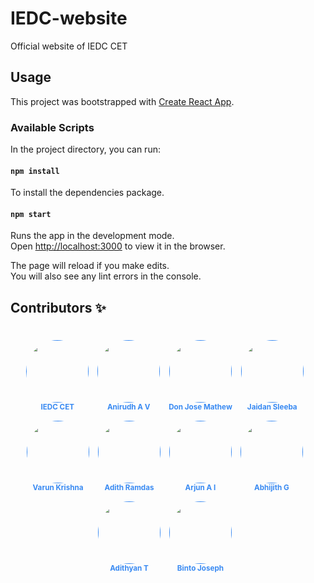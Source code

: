 # IEDC-website

Official website of IEDC CET

## Usage

This project was bootstrapped with [Create React App](https://github.com/facebook/create-react-app).

### Available Scripts

In the project directory, you can run:

#### `npm install`

To install the dependencies package.

#### `npm start`

Runs the app in the development mode.<br>
Open [http://localhost:3000](http://localhost:3000) to view it in the browser.

The page will reload if you make edits.<br>
You will also see any lint errors in the console.

## Contributors ✨

<br>

<div align="center" id="identifier" class="contributions" >
<div style="display: inline-block; margin: 0 10px 10px 0; text-align: center;">
    <a href="" target="_blank" style="display: block; margin-top: 5px; font-size: 14px; color: #398af2; text-decoration: none;">
        <img src="https://avatars1.githubusercontent.com/u/43892590?s=460&v=4" width="100px;" alt="" style="border-radius: 50%; width: 100px; height: 100px;"/><br />
        <sub><b>IEDC CET</b></sub>
    </a>
</div>
<div style="display: inline-block; margin: 0 10px 10px 0; text-align: center;">
    <a href="" target="_blank" style="display: block; margin-top: 5px; font-size: 14px; color: #398af2; text-decoration: none;">
        <img src="https://avatars1.githubusercontent.com/u/43892590?s=460&v=4" width="100px;" alt="" style="border-radius: 50%; width: 100px; height: 100px;"/><br />
        <sub><b>Anirudh A V</b></sub>
    </a>
</div>
<div style="display: inline-block; margin: 0 10px 10px 0; text-align: center;">
    <a href="" target="_blank" style="display: block; margin-top: 5px; font-size: 14px; color: #398af2; text-decoration: none;">
        <img src="https://avatars1.githubusercontent.com/u/43892590?s=460&v=4" width="100px;" alt="" style="border-radius: 50%; width: 100px; height: 100px;"/><br />
        <sub><b>Don Jose Mathew</b></sub>
    </a>
</div>
<div style="display: inline-block; margin: 0 10px 10px 0; text-align: center;">
    <a href="" target="_blank" style="display: block; margin-top: 5px; font-size: 14px; color: #398af2; text-decoration: none;">
        <img src="https://avatars1.githubusercontent.com/u/43892590?s=460&v=4" width="100px;" alt="" style="border-radius: 50%; width: 100px; height: 100px;"/><br />
        <sub><b>Jaidan Sleeba</b></sub>
    </a>
</div>
<div style="display: inline-block; margin: 0 10px 10px 0; text-align: center;">
    <a href="" target="_blank" style="display: block; margin-top: 5px; font-size: 14px; color: #398af2; text-decoration: none;">
        <img src="https://avatars1.githubusercontent.com/u/43892590?s=460&v=4" width="100px;" alt="" style="border-radius: 50%; width: 100px; height: 100px;"/><br />
        <sub><b>Varun Krishna</b></sub>
    </a>
</div>
<div style="display: inline-block; margin: 0 10px 10px 0; text-align: center;">
    <a href="" target="_blank" style="display: block; margin-top: 5px; font-size: 14px; color: #398af2; text-decoration: none;">
        <img src="https://avatars1.githubusercontent.com/u/43892590?s=460&v=4" width="100px;" alt="" style="border-radius: 50%; width: 100px; height: 100px;"/><br />
        <sub><b>Adith Ramdas</b></sub>
    </a>
</div>
<div style="display: inline-block; margin: 0 10px 10px 0; text-align: center;">
    <a href="" target="_blank" style="display: block; margin-top: 5px; font-size: 14px; color: #398af2; text-decoration: none;">
        <img src="https://avatars1.githubusercontent.com/u/43892590?s=460&v=4" width="100px;" alt="" style="border-radius: 50%; width: 100px; height: 100px;"/><br />
        <sub><b>Arjun A I</b></sub>
    </a>
</div>
<div style="display: inline-block; margin: 0 10px 10px 0; text-align: center;">
    <a href="" target="_blank" style="display: block; margin-top: 5px; font-size: 14px; color: #398af2; text-decoration: none;">
        <img src="https://avatars1.githubusercontent.com/u/43892590?s=460&v=4" width="100px;" alt="" style="border-radius: 50%; width: 100px; height: 100px;"/><br />
        <sub><b>Abhijith G</b></sub>
    </a>
</div>
<div style="display: inline-block; margin: 0 10px 10px 0; text-align: center;">
    <a href="" target="_blank" style="display: block; margin-top: 5px; font-size: 14px; color: #398af2; text-decoration: none;">
        <img src="https://avatars1.githubusercontent.com/u/43892590?s=460&v=4" width="100px;" alt="" style="border-radius: 50%; width: 100px; height: 100px;"/><br />
        <sub><b>Adithyan T</b></sub>
    </a>
</div>
<div style="display: inline-block; margin: 0 10px 10px 0; text-align: center;">
    <a href="" target="_blank" style="display: block; margin-top: 5px; font-size: 14px; color: #398af2; text-decoration: none;">
        <img src="https://avatars1.githubusercontent.com/u/43892590?s=460&v=4" width="100px;" alt="" style="border-radius: 50%; width: 100px; height: 100px;"/><br />
        <sub><b>Binto Joseph</b></sub>
    </a>
</div>
</div>
